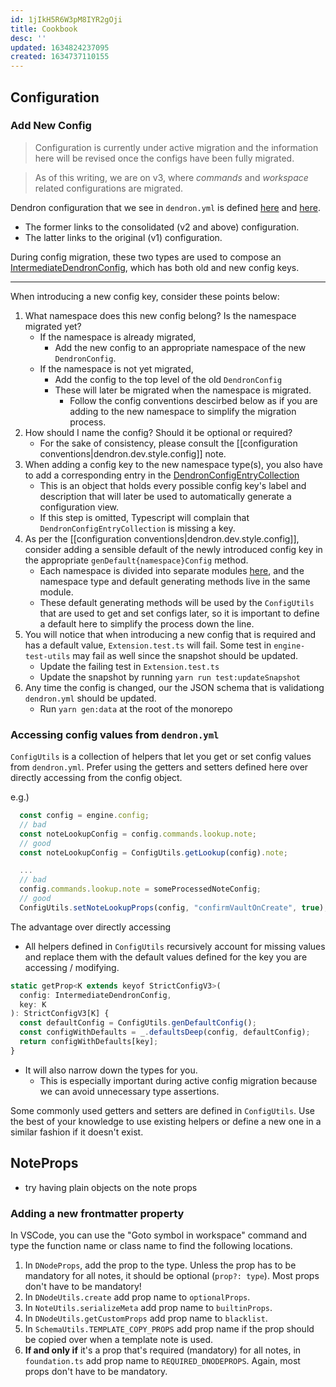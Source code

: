 ```yaml
---
id: 1jIkH5R6W3pM8IYR2gOji
title: Cookbook
desc: ''
updated: 1634824237095
created: 1634737110155
---
```


## Configuration

### Add New Config 
> Configuration is currently under active migration and the information here will be revised once the configs have been fully migrated.

> As of this writing, we are on v3, where _commands_ and _workspace_ related configurations are migrated.

Dendron configuration that we see in `dendron.yml` is defined [here](https://github.com/dendronhq/dendron/blob/master/packages/common-all/src/types/configs/dendronConfig.ts) and [here](https://github.com/dendronhq/dendron/blob/master/packages/common-all/src/types/workspace.ts).
  - The former links to the consolidated (v2 and above) configuration.
  - The latter links to the original (v1) configuration.

During config migration, these two types are used to compose an [IntermediateDendronConfig](https://github.com/dendronhq/dendron/blob/6a7be61db3ec7e6fab61871b30ec215c47f1cb59/packages/common-all/src/types/intermediateConfigs.ts#L28), which has both old and new config keys.

***

When introducing a new config key, consider these points below:

1. What namespace does this new config belong? Is the namespace migrated yet?
    - If the namespace is already migrated, 
      - Add the new config to an appropriate namespace of the new `DendronConfig`.
    - If the namespace is not yet migrated, 
      - Add the config to the top level of the old `DendronConfig`
      - These will later be migrated when the namespace is migrated.
        - Follow the config conventions descirbed below as if you are adding to the new namespace to simplify the migration process.
1. How should I name the config? Should it be optional or required?
    - For the sake of consistency, please consult the [[configuration conventions|dendron.dev.style.config]] note.
1. When adding a config key to the new namespace type(s), you also have to add a corresponding entry in the [DendronConfigEntryCollection](https://github.com/dendronhq/dendron/blob/6a7be61db3ec7e6fab61871b30ec215c47f1cb59/packages/common-all/src/constants/configs/dendronConfig.ts#L10)
    - This is an object that holds every possible config key's label and description that will later be used to automatically generate a configuration view.
    - If this step is omitted, Typescript will complain that `DendronConfigEntryCollection` is missing a key.
1. As per the [[configuration conventions|dendron.dev.style.config]], consider adding a sensible default of the newly introduced config key in the appropriate `genDefault{namespace}Config` method.
    - Each namespace is divided into separate modules [here](https://github.com/dendronhq/dendron/tree/master/packages/common-all/src/types/configs), and the namespace type and default generating methods live in the same module.
    - These default generating methods will be used by the `ConfigUtils` that are used to get and set configs later, so it is important to define a default here to simplify the process down the line.
1. You will notice that when introducing a new config that is required and has a default value, `Extension.test.ts` will fail. Some test in `engine-test-utils` may fail as well since the snapshot should be updated.
    - Update the failing test in `Extension.test.ts`
    - Update the snapshot by running `yarn run test:updateSnapshot`
1. Any time the config is changed, our the JSON schema that is validationg `dendron.yml` should be updated.
    - Run `yarn gen:data` at the root of the monorepo

### Accessing config values from `dendron.yml`

`ConfigUtils` is a collection of helpers that let you get or set config values from `dendron.yml`.
Prefer using the getters and setters defined here over directly accessing from the config object.

e.g.)

```js
  const config = engine.config;
  // bad
  const noteLookupConfig = config.commands.lookup.note;
  // good
  const noteLookupConfig = ConfigUtils.getLookup(config).note;

  ...
  // bad
  config.commands.lookup.note = someProcessedNoteConfig;
  // good
  ConfigUtils.setNoteLookupProps(config, "confirmVaultOnCreate", true);
```

The advantage over directly accessing
  - All helpers defined in `ConfigUtils` recursively account for missing values and replace them with the default values defined for the key you are accessing / modifying. 
  ```js
  static getProp<K extends keyof StrictConfigV3>(
    config: IntermediateDendronConfig,
    key: K
  ): StrictConfigV3[K] {
    const defaultConfig = ConfigUtils.genDefaultConfig();
    const configWithDefaults = _.defaultsDeep(config, defaultConfig);
    return configWithDefaults[key];
  }
  ```
  - It will also narrow down the types for you.
    - This is especially important during active config migration because we can avoid unnecessary type assertions.

Some commonly used getters and setters are defined in `ConfigUtils`. Use the best of your knowledge to use existing helpers or define a new one in a similar fashion if it doesn't exist.

## NoteProps

- try having plain objects on the note props

### Adding a new frontmatter property

In VSCode, you can use the "Goto symbol in workspace" command and type the function name or class name to find the following locations.

1. In `DNodeProps`, add the prop to the type. Unless the prop has to be mandatory for all notes, it should be optional (`prop?: type`). Most props don't have to be mandatory!
2. In `DNodeUtils.create` add prop name to `optionalProps`.
3. In `NoteUtils.serializeMeta` add prop name to `builtinProps`.
4. In `DNodeUtils.getCustomProps` add prop name to `blacklist`.
5. In `SchemaUtils.TEMPLATE_COPY_PROPS` add prop name if the prop should be copied over when a template note is used.
6. **If and only if** it's a prop that's required (mandatory) for all notes, in `foundation.ts` add prop name to `REQUIRED_DNODEPROPS`. Again, most props don't have to be mandatory.

